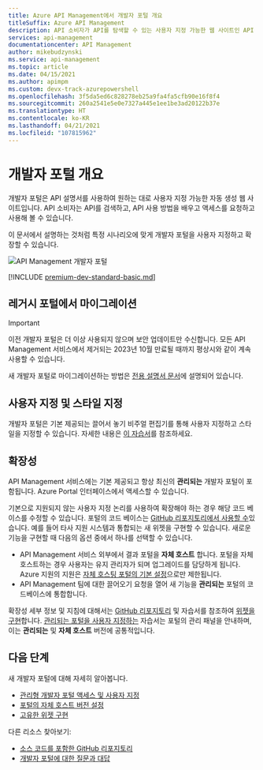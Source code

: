 ```yaml
---
title: Azure API Management에서 개발자 포털 개요
titleSuffix: Azure API Management
description: API 소비자가 API를 탐색할 수 있는 사용자 지정 가능한 웹 사이트인 API Management의 개발자 포털에 대해 알아봅니다.
services: api-management
documentationcenter: API Management
author: mikebudzynski
ms.service: api-management
ms.topic: article
ms.date: 04/15/2021
ms.author: apimpm
ms.custom: devx-track-azurepowershell
ms.openlocfilehash: 3f5da5ed6c828278eb25a9fa4fa5cfb90e16f8f4
ms.sourcegitcommit: 260a2541e5e0e7327a445e1ee1be3ad20122b37e
ms.translationtype: HT
ms.contentlocale: ko-KR
ms.lasthandoff: 04/21/2021
ms.locfileid: "107815962"
---
```

# <a name="overview-of-the-developer-portal"></a>개발자 포털 개요

개발자 포털은 API 설명서를 사용하여 원하는 대로 사용자 지정 가능한 자동 생성 웹 사이트입니다. API 소비자는 API를 검색하고, API 사용 방법을 배우고 액세스를 요청하고 사용해 볼 수 있습니다.

이 문서에서 설명하는 것처럼 특정 시나리오에 맞게 개발자 포털을 사용자 지정하고 확장할 수 있습니다. 

![API Management 개발자 포털](media/api-management-howto-developer-portal/cover.png)

[!INCLUDE [premium-dev-standard-basic.md](../../includes/api-management-availability-premium-dev-standard-basic.md)]

## <a name="migration-from-the-legacy-portal"></a>레거시 포털에서 마이그레이션

> [!IMPORTANT]
> 이전 개발자 포털은 더 이상 사용되지 않으며 보안 업데이트만 수신합니다. 모든 API Management 서비스에서 제거되는 2023년 10월 만료될 때까지 평상시와 같이 계속 사용할 수 있습니다.

새 개발자 포털로 마이그레이션하는 방법은 [전용 설명서 문서](developer-portal-deprecated-migration.md)에 설명되어 있습니다.

## <a name="customization-and-styling"></a>사용자 지정 및 스타일 지정

개발자 포털은 기본 제공되는 끌어서 놓기 비주얼 편집기를 통해 사용자 지정하고 스타일을 지정할 수 있습니다. 자세한 내용은 [이 자습서](api-management-howto-developer-portal-customize.md)를 참조하세요.

## <a name="extensibility"></a><a name="managed-vs-self-hosted"></a> 확장성

API Management 서비스에는 기본 제공되고 항상 최신의 **관리되는** 개발자 포털이 포함됩니다. Azure Portal 인터페이스에서 액세스할 수 있습니다.

기본으로 지원되지 않는 사용자 지정 논리를 사용하여 확장해야 하는 경우 해당 코드 베이스를 수정할 수 있습니다. 포털의 코드 베이스는 [GitHub 리포지토리에서 사용할 수](https://github.com/Azure/api-management-developer-portal)있습니다. 예를 들어 타사 지원 시스템과 통합되는 새 위젯을 구현할 수 있습니다. 새로운 기능을 구현할 때 다음의 옵션 중에서 하나를 선택할 수 있습니다.

- API Management 서비스 외부에서 결과 포털을 **자체 호스트** 합니다. 포털을 자체 호스트하는 경우 사용자는 유지 관리자가 되며 업그레이드를 담당하게 됩니다. Azure 지원의 지원은 [자체 호스팅 포털의 기본 설정](developer-portal-self-host.md)으로만 제한됩니다.
- API Management 팀에 대한 끌어오기 요청을 열어 새 기능을 **관리되는** 포털의 코드베이스에 통합합니다.

확장성 세부 정보 및 지침에 대해서는 [GitHub 리포지토리](https://github.com/Azure/api-management-developer-portal) 및 자습서를 참조하여 [위젯을 구현](developer-portal-implement-widgets.md)합니다. [관리되는 포털을 사용자 지정하는](api-management-howto-developer-portal-customize.md) 자습서는 포털의 관리 패널을 안내하며, 이는 **관리되는** 및 **자체 호스트** 버전에 공통적입니다.


## <a name="next-steps"></a>다음 단계

새 개발자 포털에 대해 자세히 알아봅니다.

- [관리형 개발자 포털 액세스 및 사용자 지정](api-management-howto-developer-portal-customize.md)
- [포털의 자체 호스트 버전 설정](developer-portal-self-host.md)
- [고유한 위젯 구현](developer-portal-implement-widgets.md)

다른 리소스 찾아보기:

- [소스 코드를 포함한 GitHub 리포지토리](https://github.com/Azure/api-management-developer-portal)
- [개발자 포털에 대한 질문과 대답](developer-portal-faq.md)

